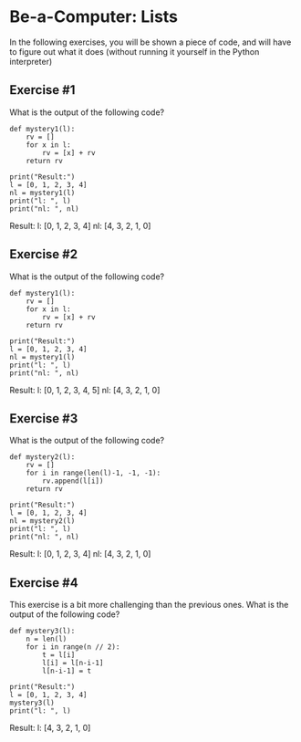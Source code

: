 # Be-a-Computer: Lists

In the following exercises, you will be shown a piece of code, and will have to figure out what it does (without running it yourself in the Python interpreter)


## Exercise #1

What is the output of the following code?

    def mystery1(l):
        rv = []
        for x in l:
            rv = [x] + rv
        return rv

    print("Result:")
    l = [0, 1, 2, 3, 4]
    nl = mystery1(l)
    print("l: ", l)
    print("nl: ", nl)

Result:
l: [0, 1, 2, 3, 4]
nl: [4, 3, 2, 1, 0]

## Exercise #2

What is the output of the following code?

    def mystery1(l):
        rv = []
        for x in l:
            rv = [x] + rv
        return rv

    print("Result:")
    l = [0, 1, 2, 3, 4]
    nl = mystery1(l)
    print("l: ", l)
    print("nl: ", nl)

Result:
l: [0, 1, 2, 3, 4, 5]
nl: [4, 3, 2, 1, 0]


## Exercise #3

What is the output of the following code?

    def mystery2(l):
        rv = []
        for i in range(len(l)-1, -1, -1):
            rv.append(l[i])
        return rv

    print("Result:")
    l = [0, 1, 2, 3, 4]
    nl = mystery2(l)
    print("l: ", l)
    print("nl: ", nl)

Result:
l: [0, 1, 2, 3, 4]
nl: [4, 3, 2, 1, 0]


## Exercise #4

This exercise is a bit more challenging than the previous ones. What is the output of the following code?

    def mystery3(l):
        n = len(l)
        for i in range(n // 2):
            t = l[i]
            l[i] = l[n-i-1]
            l[n-i-1] = t

    print("Result:")
    l = [0, 1, 2, 3, 4]
    mystery3(l)
    print("l: ", l)

Result: l: [4, 3, 2, 1, 0]
